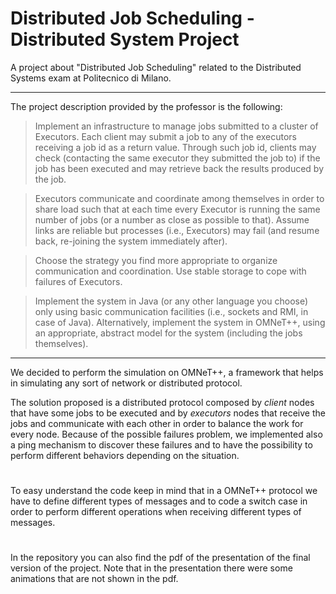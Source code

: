 # Distributed Job Scheduling - Distributed System Project
A project about "Distributed Job Scheduling" related to the Distributed Systems exam at Politecnico di Milano. 
***
The project description provided by the professor is the following:

> Implement an infrastructure to manage jobs submitted to a cluster of Executors. Each client may submit a job to any of the executors receiving a job id as a return value. Through such job id, clients may check (contacting the same executor they submitted the job to) if the job has been executed and may retrieve back the results produced by the job.

> Executors communicate and coordinate among themselves in order to share load such that at each time every Executor is running the same number of jobs (or a number as close as possible to that). Assume links are reliable but processes (i.e., Executors) may fail (and resume back, re-joining the system immediately after).

> Choose the strategy you find more appropriate to organize communication and coordination. Use stable storage to cope with failures of Executors.

> Implement the system in Java (or any other language you choose) only using basic communication facilities (i.e., sockets and RMI, in case of Java). Alternatively, implement the system in OMNeT++, using an appropriate, abstract model for the system (including the jobs themselves).
***
We decided to perform the simulation on OMNeT++, a framework that helps in simulating any sort of network or distributed protocol.

The solution proposed is a distributed protocol composed by *client* nodes that have some jobs to be executed and by *executors* nodes that receive the jobs and communicate with each other in order to balance the work for every node. Because of the possible failures problem, we implemented also a ping mechanism to discover these failures and to have the possibility to perform different behaviors depending on the situation.

#
To easy understand the code keep in mind that in a OMNeT++ protocol we have to define different types of messages and to code a switch case in order to perform different operations when receiving different types of messages.

#
In the repository you can also find the pdf of the presentation of the final version of the project. Note that in the presentation there were some animations that are not shown in the pdf.
